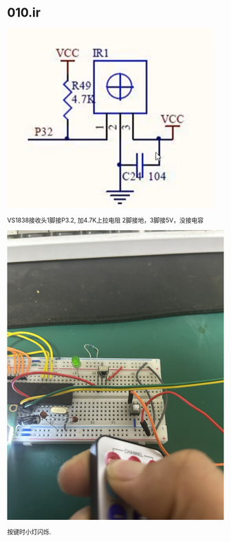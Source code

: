 # 010.ir

![alt text](image.png)

VS1838接收头1脚接P3.2, 加4.7K上拉电阻
2脚接地，3脚接5V，没接电容

![alt text](3a9aa064eb9ed9e1e6d2d913fe9fcf8.jpg)

按键时小灯闪烁.
